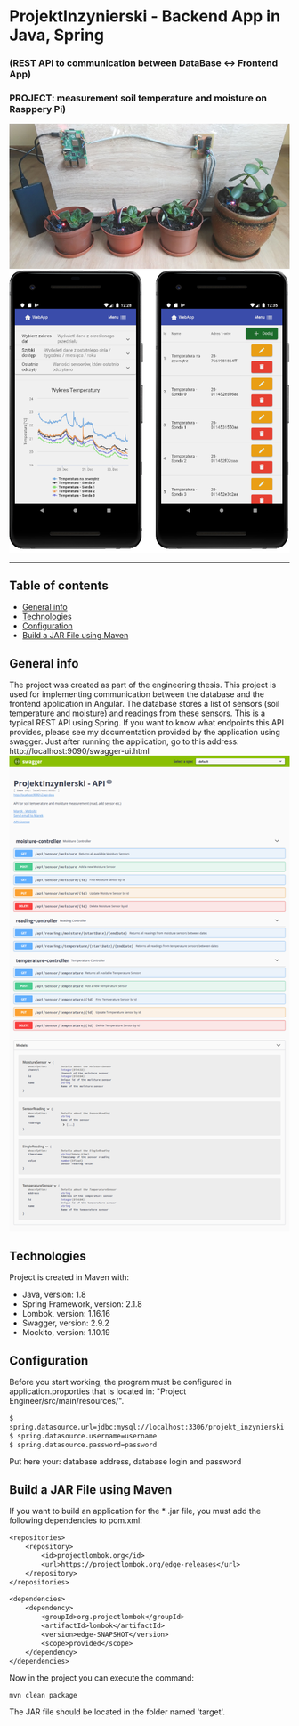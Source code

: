 # ProjektInzynierski - Backend App in Java, Spring
### (REST API to communication between DataBase <-> Frontend App)

### PROJECT: measurement soil temperature and moisture on Rasppery Pi) 
![Photo showing a prototype built](./images/device.png) 
![Frontend app using this REST API](./images/app-on-mobile-device.png) 
***
## Table of contents
* [General info](#general-info)
* [Technologies](#technologies)
* [Configuration](#configuration)
* [Build a JAR File using Maven](#build-a-jar-file-using-maven)

## General info
The project was created as part of the engineering thesis.
This project is used for implementing communication between the database and the frontend application in Angular. The database stores a list of sensors (soil temperature and moisture) and readings from these sensors. This is a typical REST API using Spring. If you want to know what endpoints this API provides, please see my documentation provided by the application using swagger. Just after running the application, go to this address: http://localhost:9090/swagger-ui.html
![Swagger UI screenshot](./images/Swagger_UI_-_ProjektInzynierski_-_App.png) 

## Technologies
Project is created in Maven with:
* Java, version: 1.8
* Spring Framework, version: 2.1.8
* Lombok, version: 1.16.16
* Swagger, version: 2.9.2
* Mockito, version: 1.10.19

## Configuration
Before you start working, the program must be configured in application.proporties that is located in: "Project Engineer/src/main/resources/".
```
$ spring.datasource.url=jdbc:mysql://localhost:3306/projekt_inzynierski
$ spring.datasource.username=username
$ spring.datasource.password=password
```
Put here your: database address, database login and password

## Build a JAR File using Maven
If you want to build an application for the * .jar file, you must add the following dependencies to pom.xml:
```
<repositories>
	<repository>
		<id>projectlombok.org</id>
		<url>https://projectlombok.org/edge-releases</url>
	</repository>
</repositories>
```
```
<dependencies>
	<dependency>
		<groupId>org.projectlombok</groupId>
		<artifactId>lombok</artifactId>
		<version>edge-SNAPSHOT</version>
		<scope>provided</scope>
	</dependency>
</dependencies>
```
Now in the project you can execute the command:
```
mvn clean package
```
The JAR file should be located in the folder named 'target'.


